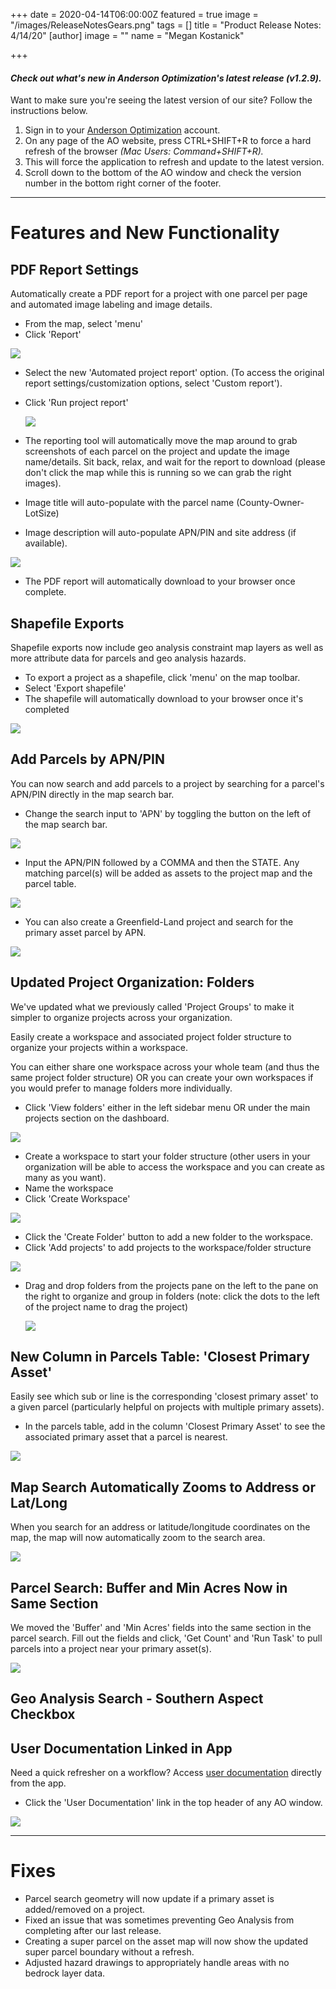 +++
date = 2020-04-14T06:00:00Z
featured = true
image = "/images/ReleaseNotesGears.png"
tags = []
title = "Product Release Notes: 4/14/20"
[author]
image = ""
name = "Megan Kostanick"

+++
#### _Check out what's new in Anderson Optimization's latest release (v1.2.9)._

Want to make sure you're seeing the latest version of our site? Follow the instructions below.

1. Sign in to your [Anderson Optimization](https://energy-opt.auth0.com/login?state=g6Fo2SBzNTN6Sm1hM2tnUk11cXpmUG9NNERkMHd4N1lObmlyeKN0aWTZIFdaVjNDdHFSR2lGSTV6Uk9DY3BTcmlUODFJQTlaMlIyo2NpZNkgdDVqOElEcG9scERBOHY5Vm1DQUd4dWpiakwwN29OWUg&client=t5j8IDpolpDA8v9VmCAGxujbjL07oNYH&protocol=oauth2&response_type=token%20id_token&redirect_uri=https%3A%2F%2Fandersonopt.com%2Fauth%2Fcallback&audience=https%3A%2F%2Fenergy-opt.auth0.com%2Fuserinfo&nonce=mSRK_Q3Uw7s\~HbtnLshx8fxuUX1l7H73&scope=openid%20profile%20email&auth0Client=eyJuYW1lIjoiYW5ndWxhci1hdXRoMCIsInZlcnNpb24iOiIzLjAuNCIsImVudiI6eyJhdXRoMC1qcyI6IjkuMTAuNCIsImF1dGgwLmpzIjoiOS4xMC40In19 "login") account.
2. On any page of the AO website, press CTRL+SHIFT+R to force a hard refresh of the browser _(Mac Users: Command+SHIFT+R)._
3. This will force the application to refresh and update to the latest version.
4. Scroll down to the bottom of the AO window and check the version number in the bottom right corner of the footer.

***

# **Features and New Functionality**

## PDF Report Settings

Automatically create a PDF report for a project with one parcel per page and automated image labeling and image details.

* From the map, select 'menu'
* Click 'Report'

![](/images/Report_Menu.png)

* Select the new 'Automated project report' option. (To access the original report settings/customization options, select 'Custom report').
* Click 'Run project report'

  ![](/images/Automated_Project_Report.png)
* The reporting tool will automatically move the map around to grab screenshots of each parcel on the project and update the image name/details. Sit back, relax, and wait for the report to download (please don't click the map while this is running so we can grab the right images).
* Image title will auto-populate with the parcel name (County-Owner-LotSize)
* Image description will auto-populate APN/PIN and site address (if available).

![](/images/Auto_report_window.png)

* The PDF report will automatically download to your browser once complete.

## Shapefile Exports

Shapefile exports now include geo analysis constraint map layers as well as more attribute data for parcels and geo analysis hazards.

* To export a project as a shapefile, click 'menu' on the map toolbar.
* Select 'Export shapefile'
* The shapefile will automatically download to your browser once it's completed

![](/images/Export_shapefile.png)

## Add Parcels by APN/PIN

You can now search and add parcels to a project by searching for a parcel's APN/PIN directly in the map search bar.

* Change the search input to 'APN' by toggling the button on the left of the map search bar.

![](/images/APN_Map_Search.png)

* Input the APN/PIN followed by a COMMA and then the STATE. Any matching parcel(s) will be added as assets to the project map and the parcel table.

![](/images/Parcel_Added_APN.png)

* You can also create a Greenfield-Land project and search for the primary asset parcel by APN.

![](/images/Land_Project_APN.png)

## Updated Project Organization: Folders

We've updated what we previously called 'Project Groups' to make it simpler to organize projects across your organization.

Easily create a workspace and associated project folder structure to organize your projects within a workspace.

You can either share one workspace across your whole team (and thus the same project folder structure) OR you can create your own workspaces if you would prefer to manage folders more individually.

* Click 'View folders' either in the left sidebar menu OR under the main projects section on the dashboard.

![](/images/Folders.png)

* Create a workspace to start your folder structure (other users in your organization will be able to access the workspace and you can create as many as you want).
* Name the workspace
* Click 'Create Workspace'

![](/images/Folder_Workspace.png)

* Click the 'Create Folder' button to add a new folder to the workspace.
* Click 'Add projects' to add projects to the workspace/folder structure

![](/images/Create_Folder.png)

* Drag and drop folders from the projects pane on the left to the pane on the right to organize and group in folders (note: click the dots to the left of the project name to drag the project)

  ![](/images/Drag_Projects.png)

## New Column in Parcels Table: 'Closest Primary Asset'

Easily see which sub or line is the corresponding 'closest primary asset' to a given parcel (particularly helpful on projects with multiple primary assets).

* In the parcels table, add in the column 'Closest Primary Asset' to see the associated primary asset that a parcel is nearest.

![](/images/Closest_Primary_Asset.png)

## Map Search Automatically Zooms to Address or Lat/Long

When you search for an address or latitude/longitude coordinates on the map, the map will now automatically zoom to the search area.

![](/images/Search_Bar_Zoom.png)

## Parcel Search: Buffer and Min Acres Now in Same Section

We moved the 'Buffer' and 'Min Acres' fields into the same section in the parcel search. Fill out the fields and click, 'Get Count' and 'Run Task' to pull parcels into a project near your primary asset(s).

![](/images/Combined_Search.png)

## Geo Analysis Search - Southern Aspect Checkbox

## 

## User Documentation Linked in App

Need a quick refresher on a workflow? Access [user documentation](https://docs.andersonopt.com/workflow-overview/ "User Documentation") directly from the app. 

* Click the 'User Documentation' link in the top header of any AO window.

![](/images/User_Documentation_2.png)

***

# **Fixes**

* Parcel search geometry will now update if a primary asset is added/removed on a project.
* Fixed an issue that was sometimes preventing Geo Analysis from completing after our last release.
* Creating a super parcel on the asset map will now show the updated super parcel boundary without a refresh.
* Adjusted hazard drawings to appropriately handle areas with no bedrock layer data.